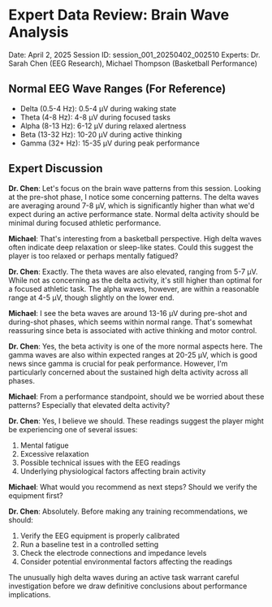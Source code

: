 # Expert Data Review: Brain Wave Analysis
Date: April 2, 2025
Session ID: session_001_20250402_002510
Experts: Dr. Sarah Chen (EEG Research), Michael Thompson (Basketball Performance)

## Normal EEG Wave Ranges (For Reference)
- Delta (0.5-4 Hz): 0.5-4 μV during waking state
- Theta (4-8 Hz): 4-8 μV during focused tasks
- Alpha (8-13 Hz): 6-12 μV during relaxed alertness
- Beta (13-32 Hz): 10-20 μV during active thinking
- Gamma (32+ Hz): 15-35 μV during peak performance

## Expert Discussion

**Dr. Chen**: Let's focus on the brain wave patterns from this session. Looking at the pre-shot phase, I notice some concerning patterns. The delta waves are averaging around 7-8 μV, which is significantly higher than what we'd expect during an active performance state. Normal delta activity should be minimal during focused athletic performance.

**Michael**: That's interesting from a basketball perspective. High delta waves often indicate deep relaxation or sleep-like states. Could this suggest the player is too relaxed or perhaps mentally fatigued?

**Dr. Chen**: Exactly. The theta waves are also elevated, ranging from 5-7 μV. While not as concerning as the delta activity, it's still higher than optimal for a focused athletic task. The alpha waves, however, are within a reasonable range at 4-5 μV, though slightly on the lower end.

**Michael**: I see the beta waves are around 13-16 μV during pre-shot and during-shot phases, which seems within normal range. That's somewhat reassuring since beta is associated with active thinking and motor control.

**Dr. Chen**: Yes, the beta activity is one of the more normal aspects here. The gamma waves are also within expected ranges at 20-25 μV, which is good news since gamma is crucial for peak performance. However, I'm particularly concerned about the sustained high delta activity across all phases.

**Michael**: From a performance standpoint, should we be worried about these patterns? Especially that elevated delta activity?

**Dr. Chen**: Yes, I believe we should. These readings suggest the player might be experiencing one of several issues:
1. Mental fatigue
2. Excessive relaxation
3. Possible technical issues with the EEG readings
4. Underlying physiological factors affecting brain activity

**Michael**: What would you recommend as next steps? Should we verify the equipment first?

**Dr. Chen**: Absolutely. Before making any training recommendations, we should:
1. Verify the EEG equipment is properly calibrated
2. Run a baseline test in a controlled setting
3. Check the electrode connections and impedance levels
4. Consider potential environmental factors affecting the readings

The unusually high delta waves during an active task warrant careful investigation before we draw definitive conclusions about performance implications. 